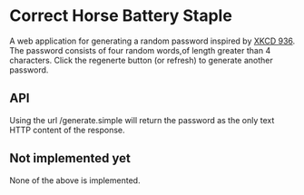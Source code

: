 Correct Horse Battery Staple
============================

A web application for generating a random password inspired by  [XKCD 936](http://xkcd.com/936/).  The password consists of four random words,of length greater than 4 characters. Click the regenerte button (or refresh) to generate another password.

API
---

Using the url /generate.simple will return the password as the only text HTTP content of the response.

Not implemented yet
-------------------

None of the above is implemented.
